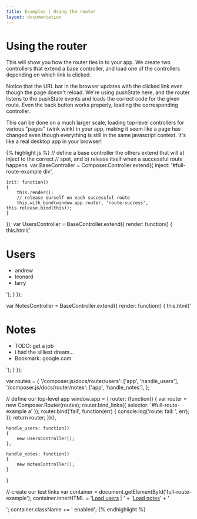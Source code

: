 ```yaml
---
title: Examples | Using the router
layout: documentation
---
```


# Using the router

This will show you how the router ties in to your app. We create two controllers
that extend a base controller, and load one of the controllers depending on
which link is clicked.

Notice that the URL bar in the browser updates with the clicked link even
though the page doesn't reload. We're using pushState here, and the router
listens to the pushState events and loads the correct code for the given route.
Even the back button works properly, loading the corresponding controller.

This can be done on a much larger scale, loading top-level controllers for
various "pages" (wink wink) in your app, making it seem like a page has changed
even though everything is still in the same javascript context. It's like a real
desktop app in your browser!

<div id="full-route-example" class="example fade"></div>

{% highlight js %}
// define a base controller the others extend that will a) inject to the correct
// spot, and b) release itself when a successful route happens.
var BaseController = Composer.Controller.extend({
    inject: '#full-route-example div',

    init: function()
    {
        this.render();
        // release ourself on each successful route
        this.with_bind(window.app.router, 'route-success', this.release.bind(this));
    }
});
var UsersController = BaseController.extend({
    render: function()
    {
        this.html('<h1>Users</h1><ul><li>andrew</li><li>leonard</li><li>larry</li></ul>');
    }
});

var NotesController = BaseController.extend({
    render: function()
    {
        this.html('<h1>Notes</h1><ul><li>TODO: get a job</li><li>i had the silliest dream...</li><li>Bookmark: google.com</li></ul>');
    }
});

var routes = {
    '/composer.js/docs/router/users': ['app', 'handle_users'],
    '/composer.js/docs/router/notes': ['app', 'handle_notes'],
};

// define our top-level app
window.app = {
    router: (function() {
        var router = new Composer.Router(routes);
        router.bind_links({
            selector: '#full-route-example a'
        });
        router.bind('fail', function(err) {
            console.log('route: fail: ', err);
        });
        return router;
    })(),

    handle_users: function()
    {
        new UsersController();
    },

    handle_notes: function()
    {
        new NotesController();
    }
}

// create our test links
var container = document.getElementById('full-route-example');
container.innerHTML =
    '<a href="/composer.js/docs/router/users">Load users</a> | ' +
    '<a href="/composer.js/docs/router/notes">Load notes</a>' +
    '<div></div>';
container.className += ' enabled';
{% endhighlight %}

